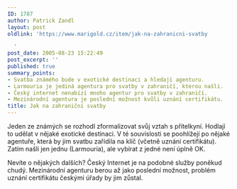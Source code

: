 ```yaml
---
ID: 1787
author: Patrick Zandl
layout: post
oldlink: 'https://www.marigold.cz/item/jak-na-zahranicni-svatby

  '
post_date: 2005-08-23 15:22:49
post_excerpt: ''
published: true
summary_points:
- Svatba známého bude v exotické destinaci a hledají agenturu.
- Larmouria je jediná agentura pro svatby v zahraničí, kterou našli.
- Český internet nenabízí mnoho agentur pro svatby v zahraničí.
- Mezinárodní agentura je poslední možnost kvůli uznání certifikátu.
title: Jak na zahraniční svatby
---
```


<p>Jeden ze známých se rozhodl zformalizovat svůj vztah s přítelkyní. Hodlají to udělat v nějaké exotické destinaci. V té souvislosti se poohlížejí po nějaké agentuře, která by jim svatbu zařídila na klíč (včetně uznání certifikátu). Zatím našli jen jednu (Larmouria), ale vybírat z jedné není úplně OK.</p>

<p>Nevíte o nějakých dalších? Český Internet je na podobné služby poněkud chudý. Mezinárodní agenturu berou až jako poslední možnost, problém uznání certifikátu českými úřady by jim zůstal.
</p>